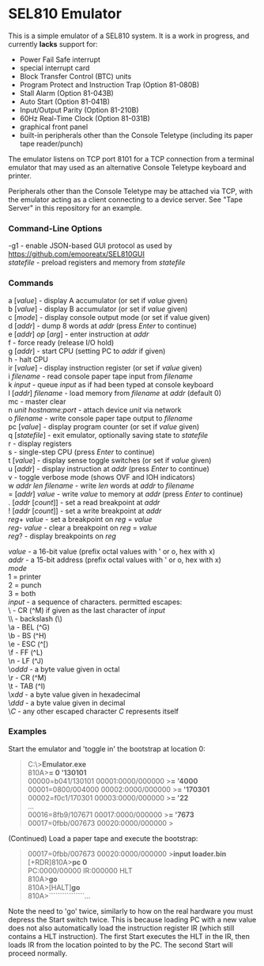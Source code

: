 # SEL810 Emulator

This is a simple emulator of a SEL810 system.  It is a work in progress, and currently **lacks** support for:
* Power Fail Safe interrupt
* special interrupt card
* Block Transfer Control (BTC) units
* Program Protect and Instruction Trap (Option 81-080B)
* Stall Alarm (Option 81-043B)
* Auto Start (Option 81-041B)
* Input/Output Parity (Option 81-210B)
* 60Hz Real-Time Clock (Option 81-031B)
* graphical front panel
* built-in peripherals other than the Console Teletype (including its paper tape reader/punch)

The emulator listens on TCP port 8101 for a TCP connection from a terminal
emulator that may used as an alternative Console Teletype keyboard and printer.

Peripherals other than the Console Teletype may be attached via TCP, with the
emulator acting as a client connecting to a device server.  See "Tape Server"
in this repository for an example.

### Command-Line Options
-g1 - enable JSON-based GUI protocol as used by https://github.com/emooreatx/SEL810GUI  
*statefile* - preload registers and memory from *statefile*

### Commands
a [*value*] - display A accumulator (or set if *value* given)  
b [*value*] - display B accumulator (or set if *value* given)  
c [*mode*] - display console output mode (or set if value given)  
d [*addr*] - dump 8 words at *addr* (press *Enter* to continue)  
e [*addr*] *op* [*arg*] - enter instruction at *addr*  
f - force ready (release I/O hold)  
g [*addr*] - start CPU (setting PC to *addr* if given)  
h - halt CPU  
ir [*value*] - display instruction register (or set if *value* given)  
i *filename* - read console paper tape input from *filename*  
k *input* - queue *input* as if had been typed at console keyboard  
l [*addr*] *filename* - load memory from *filename* at *addr* (default 0)  
mc - master clear  
n *unit* *hostname:port* - attach device *unit* via network  
o *filename* - write console paper tape output to *filename*  
pc [*value*] - display program counter (or set if *value* given)  
q [*statefile*] - exit emulator, optionally saving state to *statefile*  
r - display registers  
s - single-step CPU  (press *Enter* to continue)  
t [*value*] - display sense toggle switches (or set if *value* given)  
u [*addr*] - display instruction at *addr* (press *Enter* to continue)  
v - toggle verbose mode (shows OVF and IOH indicators)  
w *addr* *len* *filename* - write *len* words at *addr* to *filename*  
= [*addr*] *value* - write *value* to memory at *addr* (press *Enter* to continue)  
. [*addr* [*count*]] - set a read breakpoint at *addr*  
! [*addr* [*count*]] - set a write breakpoint at *addr*  
*reg*+ *value* - set a breakpoint on *reg* = *value*  
*reg*- *value* - clear a breakpoint on *reg* = *value*  
*reg*? - display breakpoints on *reg*  

*value* - a 16-bit value (prefix octal values with ' or o, hex with x)  
*addr* - a 15-bit address (prefix octal values with ' or o, hex with x)  
*mode*  
1 = printer  
2 = punch  
3 = both  
*input* - a sequence of characters.  permitted escapes:  
\\ - CR (^M) if given as the last character of *input*  
\\\\ - backslash (\\)  
\\a - BEL (^G)  
\\b - BS (^H)  
\\e - ESC (^\[)  
\\f - FF (^L)  
\\n - LF (^J)  
\\o*ddd* - a byte value given in octal  
\\r - CR (^M)  
\\t - TAB (^I)  
\\x*dd* - a byte value given in hexadecimal  
\\*ddd* - a byte value given in decimal  
\\*C* - any other escaped character *C* represents itself  

### Examples
Start the emulator and 'toggle in' the bootstrap at location 0:
> C:\\>**Emulator.exe**  
> 810A>**= 0 '130101**  
> 00000=b041/130101  00001:0000/000000  >**= '4000**  
> 00001=0800/004000  00002:0000/000000  >**= '170301**  
> 00002=f0c1/170301  00003:0000/000000  >**= '22**  
> ...  
> 00016=8fb9/107671  00017:0000/000000  >**= '7673**  
> 00017=0fbb/007673  00020:0000/000000  >  

(Continued) Load a paper tape and execute the bootstrap:
> 00017=0fbb/007673  00020:0000/000000  >**input loader.bin**  
> [+RDR]810A>**pc 0**  
> PC:0000/00000  IR:000000  HLT  
> 810A>**go**  
> 810A>[HALT]**go**  
> 810A>````````````````...  

Note the need to 'go' twice, similarly to how on the real hardware you must depress the Start switch twice.  This is because loading PC with a new value does not also automatically load the instruction register IR (which still contains a HLT instruction).  The first Start executes the HLT in the IR, then loads IR from the location pointed to by the PC.  The second Start will proceed normally.

